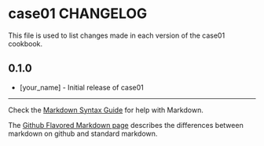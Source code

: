 case01 CHANGELOG
================

This file is used to list changes made in each version of the case01 cookbook.

0.1.0
-----
- [your_name] - Initial release of case01

- - -
Check the [Markdown Syntax Guide](http://daringfireball.net/projects/markdown/syntax) for help with Markdown.

The [Github Flavored Markdown page](http://github.github.com/github-flavored-markdown/) describes the differences between markdown on github and standard markdown.
